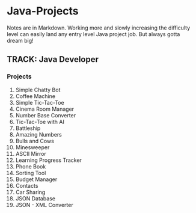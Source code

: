 # Java-Projects

Notes are in Markdown. Working more and slowly increasing the difficulty level can easily land any entry level Java project job. 
But always gotta dream big!

## TRACK: Java Developer

### Projects

1. Simple Chatty Bot
2. Coffee Machine
3. Simple Tic-Tac-Toe
4. Cinema Room Manager
5. Number Base Converter
6. Tic-Tac-Toe with AI
7. Battleship
8. Amazing Numbers
9. Bulls and Cows
10. Minesweeper
11. ASCII Mirror
12. Learning Progress Tracker
13. Phone Book
14. Sorting Tool
15. Budget Manager
16. Contacts
17. Car Sharing
18. JSON Database
19. JSON - XML Converter
